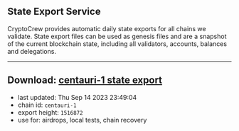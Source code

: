 ## State Export Service
CryptoCrew provides automatic daily state exports for all chains we validate. State export files can be used as genesis files and are a snapshot of the current blockchain state, including all validators, accounts, balances and delegations.

---
**Download: [centauri-1 state export](https://dl.ccvalidators.com/SERVICE/composable/centauri-1_export_1516872.json)**
---

- last updated: Thu Sep 14 2023 23:49:04
- chain id: `centauri-1`
- export height: `1516872`
- use for: airdrops, local tests, chain recovery
